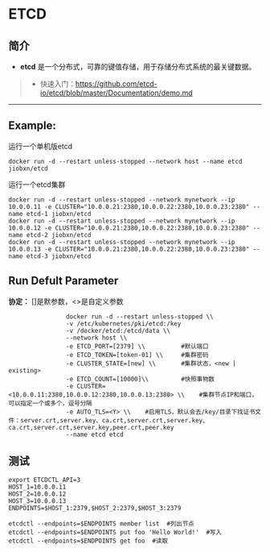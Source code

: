 ETCD
===
## 简介
* **etcd** 是一个分布式，可靠的键值存储，用于存储分布式系统的最关键数据。
> * 快速入门：https://github.com/etcd-io/etcd/blob/master/Documentation/demo.md

****

## Example:

运行一个单机版etcd

    docker run -d --restart unless-stopped --network host --name etcd jiobxn/etcd

运行一个etcd集群

    docker run -d --restart unless-stopped --network mynetwork --ip 10.0.0.11 -e CLUSTER="10.0.0.21:2380,10.0.0.22:2380,10.0.0.23:2380" --name etcd-1 jiobxn/etcd
    docker run -d --restart unless-stopped --network mynetwork --ip 10.0.0.12 -e CLUSTER="10.0.0.21:2380,10.0.0.22:2380,10.0.0.23:2380" --name etcd-2 jiobxn/etcd
    docker run -d --restart unless-stopped --network mynetwork --ip 10.0.0.13 -e CLUSTER="10.0.0.21:2380,10.0.0.22:2380,10.0.0.23:2380" --name etcd-3 jiobxn/etcd

## Run Defult Parameter
**协定：** []是默参数，<>是自定义参数

					docker run -d --restart unless-stopped \\
					-v /etc/kubernetes/pki/etcd:/key
					-v /docker/etcd:/etcd/data \\
					--network host \\
					-e ETCD_PORT=[2379] \\          #默认端口
					-e ETCD_TOKEN=[token-01] \\     #集群密码
					-e CLUSTER_STATE=[new] \\       #集群状态，<new | existing>
					-e ETCD_COUNT=[10000]\\         #快照事物数
					-e CLUSTER=<10.0.0.11:2380,10.0.0.12:2380,10.0.0.13:2380> \\    #集群节点IP和端口，可以指定一个或多个，逗号分隔
					-e AUTO_TLS=<Y> \\    #启用TLS，默认会去/key/目录下找证书文件：server.crt,server.key、ca.crt,server.crt,server.key、ca.crt,server.crt,server.key,peer.crt,peer.key
					--name etcd etcd

## 测试

    export ETCDCTL_API=3
    HOST_1=10.0.0.11
    HOST_2=10.0.0.12
    HOST_3=10.0.0.13
    ENDPOINTS=$HOST_1:2379,$HOST_2:2379,$HOST_3:2379

    etcdctl --endpoints=$ENDPOINTS member list  #列出节点
    etcdctl --endpoints=$ENDPOINTS put foo 'Hello World!'  #写入
    etcdctl --endpoints=$ENDPOINTS get foo  #读取
